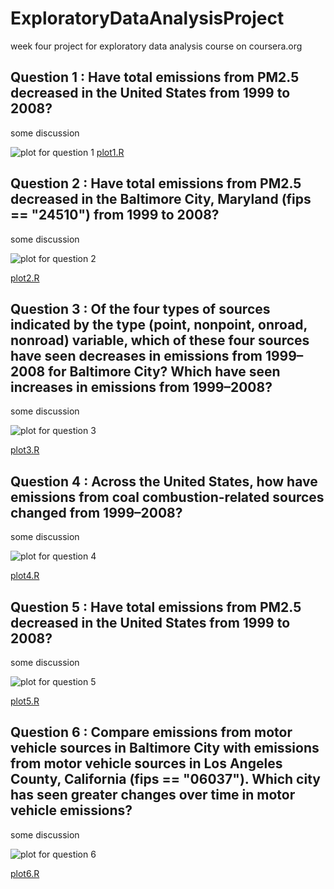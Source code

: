 # ExploratoryDataAnalysisProject
week four project for exploratory data analysis course on coursera.org


## Question 1 : Have total emissions from PM2.5 decreased in the United States from 1999 to 2008? 

some discussion

![plot for question 1](./plot1.png)
[plot1.R](./plot1.R)


## Question 2 : Have total emissions from PM2.5 decreased in the Baltimore City, Maryland (fips == "24510") from 1999 to 2008? 
some discussion

![plot for question 2](./plot2.png)


[plot2.R](./plot2.R)

## Question 3 : Of the four types of sources indicated by the type (point, nonpoint, onroad, nonroad) variable, which of these four sources have seen decreases in emissions from 1999–2008 for Baltimore City? Which have seen increases in emissions from 1999–2008?

some discussion

![plot for question 3](./plot3.png)


[plot3.R](./plot3.R)

## Question 4 : Across the United States, how have emissions from coal combustion-related sources changed from 1999–2008?

some discussion

![plot for question 4](./plot4.png)


[plot4.R](./plot4.R)

## Question 5 : Have total emissions from PM2.5 decreased in the United States from 1999 to 2008? 

some discussion

![plot for question 5](./plot5.png)


[plot5.R](./plot5.R)

## Question 6 : Compare emissions from motor vehicle sources in Baltimore City with emissions from motor vehicle sources in Los Angeles County, California (fips == "06037"). Which city has seen greater changes over time in motor vehicle emissions?

some discussion

![plot for question 6](./plot6.png)


[plot6.R](./plot6.R)
